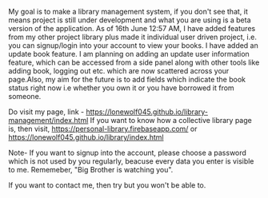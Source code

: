 My goal is to make a library management system, if you don't see that, it means project is still under development and what you are using is a beta version of the application. As of 16th June 12:57 AM, I have added features from my other project library plus made it individual user driven project, i.e. you can signup/login into your account to view your books. I have added an update book feature. I am planning on adding an update user information feature, which can be accessed from a side panel along with other tools like adding book, logging out etc. which are now scattered across your page.Also, my aim for the future is to add fields which indicate the book status right now i.e whether you own it or you have borrowed it from someone.

Do visit my page, link - https://lonewolf045.github.io/library-management/index.html
If you want to know how a collective library page is, then visit, https://personal-library.firebaseapp.com/ or https://lonewolf045.github.io/library/index.html

Note- If you want to signup into the account, please choose a password which is not used by you regularly, beacuse every data you enter is visible to me. Rememeber, "Big Brother is watching you".

If you want to contact me, then try but you won't be able to.